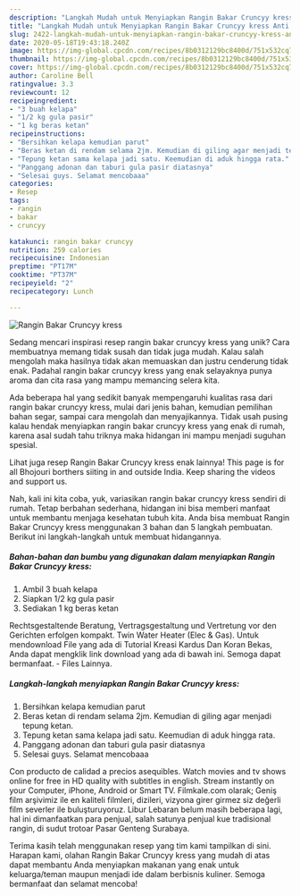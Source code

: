 ```yaml
---
description: "Langkah Mudah untuk Menyiapkan Rangin Bakar Cruncyy kress Anti Gagal"
title: "Langkah Mudah untuk Menyiapkan Rangin Bakar Cruncyy kress Anti Gagal"
slug: 2422-langkah-mudah-untuk-menyiapkan-rangin-bakar-cruncyy-kress-anti-gagal
date: 2020-05-18T19:43:18.240Z
image: https://img-global.cpcdn.com/recipes/8b0312129bc8400d/751x532cq70/rangin-bakar-cruncyy-kress-foto-resep-utama.jpg
thumbnail: https://img-global.cpcdn.com/recipes/8b0312129bc8400d/751x532cq70/rangin-bakar-cruncyy-kress-foto-resep-utama.jpg
cover: https://img-global.cpcdn.com/recipes/8b0312129bc8400d/751x532cq70/rangin-bakar-cruncyy-kress-foto-resep-utama.jpg
author: Caroline Bell
ratingvalue: 3.3
reviewcount: 12
recipeingredient:
- "3 buah kelapa"
- "1/2 kg gula pasir"
- "1 kg beras ketan"
recipeinstructions:
- "Bersihkan kelapa kemudian parut"
- "Beras ketan di rendam selama 2jm. Kemudian di giling agar menjadi tepung ketan."
- "Tepung ketan sama kelapa jadi satu. Keemudian di aduk hingga rata."
- "Panggang adonan dan taburi gula pasir diatasnya"
- "Selesai guys. Selamat mencobaaa"
categories:
- Resep
tags:
- rangin
- bakar
- cruncyy

katakunci: rangin bakar cruncyy 
nutrition: 259 calories
recipecuisine: Indonesian
preptime: "PT17M"
cooktime: "PT37M"
recipeyield: "2"
recipecategory: Lunch

---
```



![Rangin Bakar Cruncyy kress](https://img-global.cpcdn.com/recipes/8b0312129bc8400d/751x532cq70/rangin-bakar-cruncyy-kress-foto-resep-utama.jpg)

Sedang mencari inspirasi resep rangin bakar cruncyy kress yang unik? Cara membuatnya memang tidak susah dan tidak juga mudah. Kalau salah mengolah maka hasilnya tidak akan memuaskan dan justru cenderung tidak enak. Padahal rangin bakar cruncyy kress yang enak selayaknya punya aroma dan cita rasa yang mampu memancing selera kita.

Ada beberapa hal yang sedikit banyak mempengaruhi kualitas rasa dari rangin bakar cruncyy kress, mulai dari jenis bahan, kemudian pemilihan bahan segar, sampai cara mengolah dan menyajikannya. Tidak usah pusing kalau hendak menyiapkan rangin bakar cruncyy kress yang enak di rumah, karena asal sudah tahu triknya maka hidangan ini mampu menjadi suguhan spesial.

Lihat juga resep Rangin Bakar Cruncyy kress enak lainnya! This page is for all Bhojouri borthers siiting in and outside India. Keep sharing the videos and support us.


Nah, kali ini kita coba, yuk, variasikan rangin bakar cruncyy kress sendiri di rumah. Tetap berbahan sederhana, hidangan ini bisa memberi manfaat untuk membantu menjaga kesehatan tubuh kita. Anda bisa membuat Rangin Bakar Cruncyy kress menggunakan 3 bahan dan 5 langkah pembuatan. Berikut ini langkah-langkah untuk membuat hidangannya.

<!--inarticleads1-->

##### Bahan-bahan dan bumbu yang digunakan dalam menyiapkan Rangin Bakar Cruncyy kress:

1. Ambil 3 buah kelapa
1. Siapkan 1/2 kg gula pasir
1. Sediakan 1 kg beras ketan


Rechtsgestaltende Beratung, Vertragsgestaltung und Vertretung vor den Gerichten erfolgen kompakt. Twin Water Heater (Elec &amp; Gas). Untuk mendownload File yang ada di Tutorial Kreasi Kardus Dan Koran Bekas, Anda dapat mengklik link download yang ada di bawah ini. Semoga dapat bermanfaat. - Files Lainnya. 

<!--inarticleads2-->

##### Langkah-langkah menyiapkan Rangin Bakar Cruncyy kress:

1. Bersihkan kelapa kemudian parut
1. Beras ketan di rendam selama 2jm. Kemudian di giling agar menjadi tepung ketan.
1. Tepung ketan sama kelapa jadi satu. Keemudian di aduk hingga rata.
1. Panggang adonan dan taburi gula pasir diatasnya
1. Selesai guys. Selamat mencobaaa


Con producto de calidad a precios asequibles. Watch movies and tv shows online for free in HD quality with subtitles in english. Stream instantly on your Computer, iPhone, Android or Smart TV. Filmkale.com olarak; Geniş film arşivimiz ile en kaliteli filmleri, dizileri, vizyona girer girmez siz değerli film severler ile buluşturuyoruz. Libur Lebaran belum masih beberapa lagi, hal ini dimanfaatkan para penjual, salah satunya penjual kue tradisional rangin, di sudut trotoar Pasar Genteng Surabaya. 

Terima kasih telah menggunakan resep yang tim kami tampilkan di sini. Harapan kami, olahan Rangin Bakar Cruncyy kress yang mudah di atas dapat membantu Anda menyiapkan makanan yang enak untuk keluarga/teman maupun menjadi ide dalam berbisnis kuliner. Semoga bermanfaat dan selamat mencoba!
